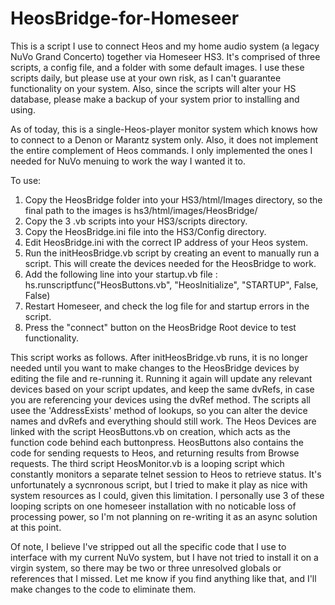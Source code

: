 # HeosBridge-for-Homeseer

This is a script I use to connect Heos and my home audio system (a legacy NuVo Grand Concerto) together via Homeseer HS3. It's comprised of three scripts, a config file, and a folder with some default images.  I use these scripts daily, but please use at your own risk, as I can't guarantee functionality on your system.  Also, since the scripts will alter your HS database, please make a backup of your system prior to installing and using.

As of today, this is a single-Heos-player monitor system which knows how to connect to a Denon or Marantz system only.   Also, it does not implement the entire complement of Heos commands.  I only implemented the ones I needed for NuVo menuing to work the way I wanted it to. 

To use: 
1) Copy the HeosBridge folder into your HS3/html/Images directory, so the final path to the images is hs3/html/images/HeosBridge/
2) Copy the 3 .vb scripts into your HS3/scripts directory.
3) Copy the HeosBridge.ini file into the HS3/Config directory.
4) Edit HeosBridge.ini with the correct IP address of your Heos system.
5) Run the initHeosBridge.vb script by creating an event to manually run a script.  This will create the devices needed for the HeosBridge to work.
6) Add the following line into your startup.vb file : hs.runscriptfunc("HeosButtons.vb", "HeosInitialize", "STARTUP", False, False)
7) Restart Homeseer, and check the log file for and startup errors in the script.
8) Press the "connect" button on the HeosBridge Root device to test functionality.  

This script works as follows.  After initHeosBridge.vb runs, it is no longer needed until you want to make changes to the HeosBridge devices by editing the file and re-running it.  Running it again will update any relevant devices based on your script updates, and keep the same dvRefs, in case you are referencing your devices using the dvRef method.  The scripts all usee the 'AddressExists' method of lookups, so you can alter the device names and dvRefs and everything should still work. The Heos Devices are linked with the script HeosButtons.vb on creation, which acts as the function code behind each buttonpress. HeosButtons also contains the code for sending requests to Heos, and returning results from Browse requests.  The third script HeosMonitor.vb is a looping script which constantly monitors a separate telnet session to Heos to retrieve status.  It's unfortunately a sycnronous script, but I tried to make it play as nice with system resources as I could, given this limitation.  I personally use 3 of these looping scripts on one homeseer installation with no noticable loss of processing power, so I'm not planning on re-writing it as an async solution at this point. 

Of note, I believe I've stripped out all the specific code that I use to interface with my current NuVo system, but I have not tried to install it on a virgin system, so there may be two or three unresolved globals or references that I missed.  Let me know if you find anything like that, and I'll make changes to the code to eliminate them.
